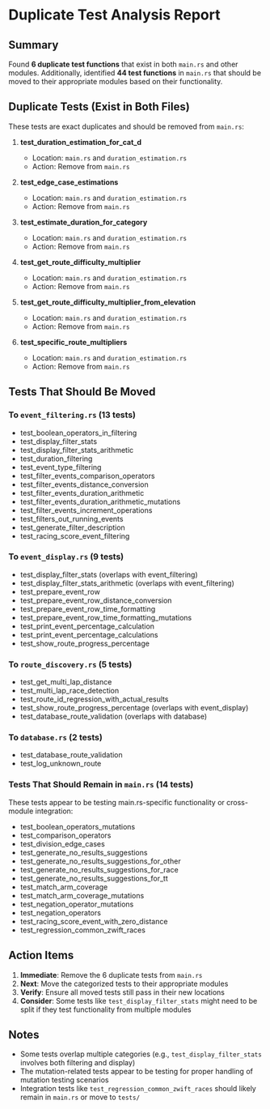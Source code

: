 # Duplicate Test Analysis Report

## Summary

Found **6 duplicate test functions** that exist in both `main.rs` and other modules. Additionally, identified **44 test functions** in `main.rs` that should be moved to their appropriate modules based on their functionality.

## Duplicate Tests (Exist in Both Files)

These tests are exact duplicates and should be removed from `main.rs`:

1. **test_duration_estimation_for_cat_d**
   - Location: `main.rs` and `duration_estimation.rs`
   - Action: Remove from `main.rs`

2. **test_edge_case_estimations**
   - Location: `main.rs` and `duration_estimation.rs`
   - Action: Remove from `main.rs`

3. **test_estimate_duration_for_category**
   - Location: `main.rs` and `duration_estimation.rs`
   - Action: Remove from `main.rs`

4. **test_get_route_difficulty_multiplier**
   - Location: `main.rs` and `duration_estimation.rs`
   - Action: Remove from `main.rs`

5. **test_get_route_difficulty_multiplier_from_elevation**
   - Location: `main.rs` and `duration_estimation.rs`
   - Action: Remove from `main.rs`

6. **test_specific_route_multipliers**
   - Location: `main.rs` and `duration_estimation.rs`
   - Action: Remove from `main.rs`

## Tests That Should Be Moved

### To `event_filtering.rs` (13 tests)
- test_boolean_operators_in_filtering
- test_display_filter_stats
- test_display_filter_stats_arithmetic
- test_duration_filtering
- test_event_type_filtering
- test_filter_events_comparison_operators
- test_filter_events_distance_conversion
- test_filter_events_duration_arithmetic
- test_filter_events_duration_arithmetic_mutations
- test_filter_events_increment_operations
- test_filters_out_running_events
- test_generate_filter_description
- test_racing_score_event_filtering

### To `event_display.rs` (9 tests)
- test_display_filter_stats (overlaps with event_filtering)
- test_display_filter_stats_arithmetic (overlaps with event_filtering)
- test_prepare_event_row
- test_prepare_event_row_distance_conversion
- test_prepare_event_row_time_formatting
- test_prepare_event_row_time_formatting_mutations
- test_print_event_percentage_calculation
- test_print_event_percentage_calculations
- test_show_route_progress_percentage

### To `route_discovery.rs` (5 tests)
- test_get_multi_lap_distance
- test_multi_lap_race_detection
- test_route_id_regression_with_actual_results
- test_show_route_progress_percentage (overlaps with event_display)
- test_database_route_validation (overlaps with database)

### To `database.rs` (2 tests)
- test_database_route_validation
- test_log_unknown_route

### Tests That Should Remain in `main.rs` (14 tests)

These tests appear to be testing main.rs-specific functionality or cross-module integration:

- test_boolean_operators_mutations
- test_comparison_operators
- test_division_edge_cases
- test_generate_no_results_suggestions
- test_generate_no_results_suggestions_for_other
- test_generate_no_results_suggestions_for_race
- test_generate_no_results_suggestions_for_tt
- test_match_arm_coverage
- test_match_arm_coverage_mutations
- test_negation_operator_mutations
- test_negation_operators
- test_racing_score_event_with_zero_distance
- test_regression_common_zwift_races

## Action Items

1. **Immediate**: Remove the 6 duplicate tests from `main.rs`
2. **Next**: Move the categorized tests to their appropriate modules
3. **Verify**: Ensure all moved tests still pass in their new locations
4. **Consider**: Some tests like `test_display_filter_stats` might need to be split if they test functionality from multiple modules

## Notes

- Some tests overlap multiple categories (e.g., `test_display_filter_stats` involves both filtering and display)
- The mutation-related tests appear to be testing for proper handling of mutation testing scenarios
- Integration tests like `test_regression_common_zwift_races` should likely remain in `main.rs` or move to `tests/`